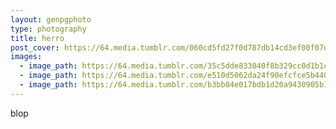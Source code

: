 ```yaml
---
layout: genpgphoto
type: photography
title: herro
post_cover: https://64.media.tumblr.com/060cd5fd27f0d787db14cd3ef00f07dc/9a0aa0d642214121-89/s1280x1920/c72ec47101ff5b3bdd9b8d217f97de7317878afe.jpg
images: 
  - image_path: https://64.media.tumblr.com/35c5dde833040f8b329cc0d1b1c0a873/770eb4ca8c7d2f23-a1/s540x810/3eb245b8a54ccedc4dd7169d7d8b1595a8b4eb77.png
  - image_path: https://64.media.tumblr.com/e510d5062da24f90efcfce5b440564b7/770eb4ca8c7d2f23-80/s2048x3072/115b8418da28adb056b1e0afc7466b932b22ac2b.png
  - image_path: https://64.media.tumblr.com/b3bb04e017bdb1d20a9430905b116df0/770eb4ca8c7d2f23-c7/s2048x3072/eef5f79161267019796d11991632100e9ea5395d.png
---
```



blop
